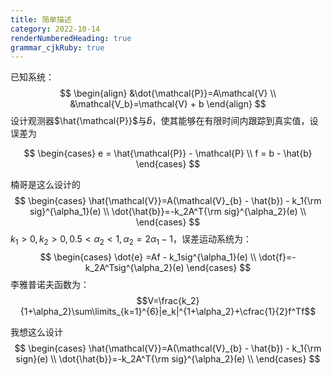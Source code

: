 ```yaml
---
title: 简单描述
category: 2022-10-14
renderNumberedHeading: true
grammar_cjkRuby: true
---
```



已知系统：
$$
\begin{align}
&\dot{\mathcal{P}}=A\mathcal{V} \\
&\mathcal{V_b}=\mathcal{V} + b
\end{align}
$$
设计观测器$\hat{\mathcal{P}}$与$\hat{b}$，使其能够在有限时间内跟踪到真实值，设误差为

$$
\begin{cases}
e = \hat{\mathcal{P}} - \mathcal{P} \\
f = b - \hat{b}
\end{cases}
$$

楠哥是这么设计的
$$
\begin{cases}
\hat{\mathcal{V}}=A(\mathcal{V}_{b} - \hat{b}) - k_1{\rm sig}^{\alpha_1}(e) \\
\dot{\hat{b}}=-k_2A^T{\rm sig}^{\alpha_2}(e) \\
\end{cases}
$$
$k_1>0,k_2>0,0.5<\alpha_2<1,\alpha_2=2\alpha_1-1$，误差运动系统为：
$$
\begin{cases}
\dot{e} =Af - k_1sig^{\alpha_1}(e) \\
\dot{f}=-k_2A^Tsig^{\alpha_2}(e)
\end{cases}
$$
李雅普诺夫函数为：
$$V=\frac{k_2}{1+\alpha_2}\sum\limits_{k=1}^{6}|e_k|^{1+\alpha_2}+\cfrac{1}{2}f^Tf$$

我想这么设计
$$
\begin{cases}
\hat{\mathcal{V}}=A(\mathcal{V}_{b} - \hat{b}) - k_1{\rm sign}(e) \\
\dot{\hat{b}}=-k_2A^T{\rm sig}^{\alpha_2}(e) \\
\end{cases}
$$